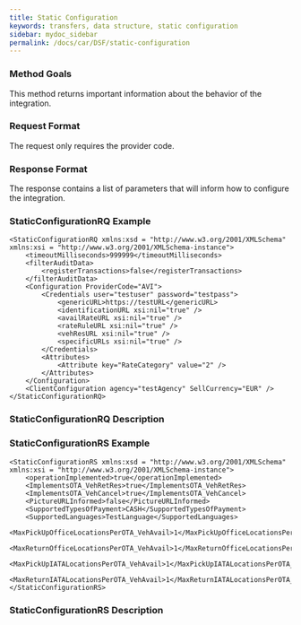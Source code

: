 ```yaml
---
title: Static Configuration
keywords: transfers, data structure, static configuration
sidebar: mydoc_sidebar
permalink: /docs/car/DSF/static-configuration
---
```




### Method Goals


This method returns important information about the behavior of the
integration.



### Request Format


The request only requires the provider code.



### Response Format


The response contains a list of parameters that will inform how to
configure the integration.



### StaticConfigurationRQ Example




    <StaticConfigurationRQ xmlns:xsd = "http://www.w3.org/2001/XMLSchema" xmlns:xsi = "http://www.w3.org/2001/XMLSchema-instance">
        <timeoutMilliseconds>999999</timeoutMilliseconds>
        <filterAuditData>
            <registerTransactions>false</registerTransactions>
        </filterAuditData>
        <Configuration ProviderCode="AVI">
            <Credentials user="testuser" password="testpass">
                <genericURL>https://testURL</genericURL>
                <identificationURL xsi:nil="true" />
                <availRateURL xsi:nil="true" />
                <rateRuleURL xsi:nil="true" />
                <vehResURL xsi:nil="true" />
                <specificURLs xsi:nil="true" />
            </Credentials>
            <Attributes>
                <Attribute key="RateCategory" value="2" />
            </Attributes>
        </Configuration>
        <ClientConfiguration agency="testAgency" SellCurrency="EUR" />
    </StaticConfigurationRQ>



### StaticConfigurationRQ Description




### StaticConfigurationRS Example




    <StaticConfigurationRS xmlns:xsd = "http://www.w3.org/2001/XMLSchema" xmlns:xsi = "http://www.w3.org/2001/XMLSchema-instance">
        <operationImplemented>true</operationImplemented>
        <ImplementsOTA_VehRetRes>true</ImplementsOTA_VehRetRes>
        <ImplementsOTA_VehCancel>true</ImplementsOTA_VehCancel>
        <PictureURLInformed>false</PictureURLInformed>
        <SupportedTypesOfPayment>CASH</SupportedTypesOfPayment>
        <SupportedLanguages>TestLanguage</SupportedLanguages>
        <MaxPickUpOfficeLocationsPerOTA_VehAvail>1</MaxPickUpOfficeLocationsPerOTA_VehAvail>
        <MaxReturnOfficeLocationsPerOTA_VehAvail>1</MaxReturnOfficeLocationsPerOTA_VehAvail>
        <MaxPickUpIATALocationsPerOTA_VehAvail>1</MaxPickUpIATALocationsPerOTA_VehAvail>
        <MaxReturnIATALocationsPerOTA_VehAvail>1</MaxReturnIATALocationsPerOTA_VehAvail>
    </StaticConfigurationRS>



### StaticConfigurationRS Description



